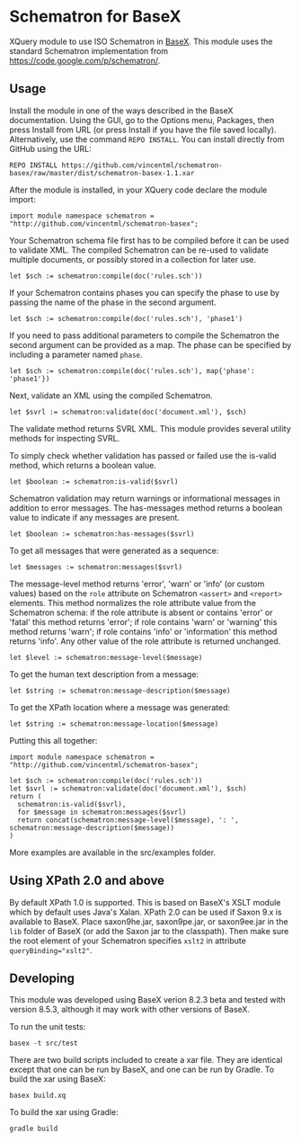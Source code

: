 # Schematron for BaseX

XQuery module to use ISO Schematron in [BaseX](http://basex.org/). This module uses the standard Schematron implementation from https://code.google.com/p/schematron/. 

## Usage

Install the module in one of the ways described in the BaseX documentation. Using the GUI, go to the Options menu, Packages, then press Install from URL (or press Install if you have the file saved locally). Alternatively, use the command `REPO INSTALL`. You can install directly from GitHub using the URL:

    REPO INSTALL https://github.com/vincentml/schematron-basex/raw/master/dist/schematron-basex-1.1.xar

After the module is installed, in your XQuery code declare the module import:

    import module namespace schematron = "http://github.com/vincentml/schematron-basex";

Your Schematron schema file first has to be compiled before it can be used to validate XML. The compiled Schematron can be re-used to validate multiple documents, or possibly stored in a collection for later use.

    let $sch := schematron:compile(doc('rules.sch'))

If your Schematron contains phases you can specify the phase to use by passing the name of the phase in the second argument.

    let $sch := schematron:compile(doc('rules.sch'), 'phase1')

If you need to pass additional parameters to compile the Schematron the second argument can be provided as a map. The phase can be specified by including a parameter named `phase`.

    let $sch := schematron:compile(doc('rules.sch'), map{'phase': 'phase1'})

Next, validate an XML using the compiled Schematron.

    let $svrl := schematron:validate(doc('document.xml'), $sch)

The validate method returns SVRL XML. This module provides several utility methods for inspecting SVRL.

To simply check whether validation has passed or failed use the is-valid method, which returns a boolean value.

    let $boolean := schematron:is-valid($svrl)

Schematron validation may return warnings or informational messages in addition to error messages. The has-messages method returns a boolean value to indicate if any messages are present.

    let $boolean := schematron:has-messages($svrl)

To get all messages that were generated as a sequence:

    let $messages := schematron:messages($svrl)

The message-level method returns 'error', 'warn' or 'info' (or custom values) based on the `role` attribute on Schematron `<assert>` and `<report>` elements. This method normalizes the role attribute value from the Schematron schema: if the role attribute is absent or contains 'error' or 'fatal' this method returns 'error'; if role contains 'warn' or 'warning' this method returns 'warn'; if role contains 'info' or 'information' this method returns 'info'. Any other value of the role attribute is returned unchanged. 

    let $level := schematron:message-level($message)

To get the human text description from a message:

    let $string := schematron:message-description($message)

To get the XPath location where a message was generated:

    let $string := schematron:message-location($message)

Putting this all together:

```
import module namespace schematron = "http://github.com/vincentml/schematron-basex";

let $sch := schematron:compile(doc('rules.sch'))
let $svrl := schematron:validate(doc('document.xml'), $sch)
return (
  schematron:is-valid($svrl),
  for $message in schematron:messages($svrl)
  return concat(schematron:message-level($message), ': ', schematron:message-description($message))
)
```

More examples are available in the src/examples folder.

## Using XPath 2.0 and above

By default XPath 1.0 is supported. This is based on BaseX's XSLT module which by default uses Java's Xalan. XPath 2.0 can be used if Saxon 9.x is available to BaseX. Place saxon9he.jar, saxon9pe.jar, or saxon9ee.jar in the `lib` folder of BaseX (or add the Saxon jar to the classpath). Then make sure the root element of your Schematron specifies `xslt2` in attribute `queryBinding="xslt2"`.


## Developing

This module was developed using BaseX verion 8.2.3 beta and tested with version 8.5.3, although it may work with other versions of BaseX.

To run the unit tests:

    basex -t src/test

There are two build scripts included to create a xar file. They are identical except that one can be run by BaseX, and one can be run by Gradle. To build the xar using BaseX:

    basex build.xq

To build the xar using Gradle:

    gradle build

